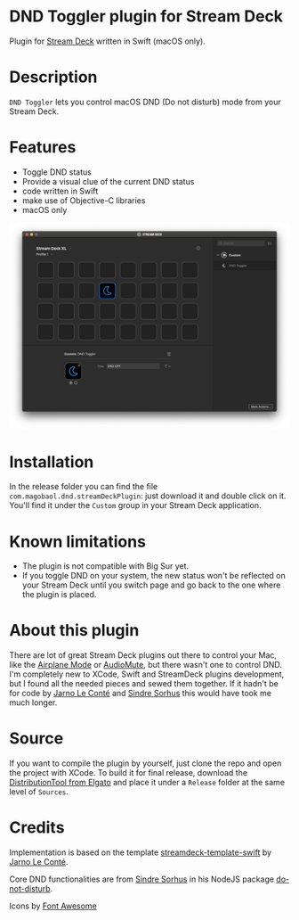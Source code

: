 # DND Toggler plugin for Stream Deck

Plugin for [Stream Deck](https://www.elgato.com/gaming/stream-deck) written in Swift (macOS only).

# Description

`DND Toggler` lets you control macOS DND (Do not disturb) mode from your Stream Deck.

# Features

- Toggle DND status
- Provide a visual clue of the current DND status
- code written in Swift
- make use of Objective-C libraries
- macOS only

![](screenshot.png)


# Installation

In the release folder you can find the file `com.magobaol.dnd.streamDeckPlugin`: just download it and double click on it. You'll find it under the `Custom` group in your Stream Deck application.

# Known limitations

- The plugin is not compatible with Big Sur yet.
- If you toggle DND on your system, the new status won't be reflected on your Stream Deck until you switch page and go back to the one where the plugin is placed.

# About this plugin
There are lot of great Stream Deck plugins out there to control your Mac, like the [Airplane Mode](https://github.com/JarnoLeConte/streamdeck-airplanemode) or [AudioMute](https://github.com/fredemmott/StreamDeck-AudioMute), but there wasn't one to control DND.
I'm completely new to XCode, Swift and StreamDeck plugins development, but I found all the needed pieces and sewed them together. If it hadn't be for code by [Jarno Le Conté](https://github.com/JarnoLeConte) and [Sindre Sorhus](https://github.com/sindresorhus) this would have took me much longer.

# Source
If you want to compile the plugin by yourself, just clone the repo and open the project with XCode.
To build it for final release, download the [DistributionTool from Elgato](https://developer.elgato.com/documentation/stream-deck/sdk/exporting-your-plugin/) and place it under a `Release` folder at the same level of `Sources`.

# Credits

Implementation is based on the template [streamdeck-template-swift](https://github.com/JarnoLeConte/streamdeck-template-swift) by [Jarno Le Conté](https://github.com/JarnoLeConte).

Core DND functionalities are from [Sindre Sorhus](https://github.com/sindresorhus) in his NodeJS package [do-not-disturb](https://github.com/sindresorhus/do-not-disturb).

Icons by [Font Awesome](https://fontawesome.com/license)
